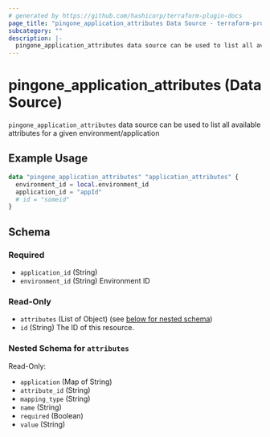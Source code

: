 ```yaml
---
# generated by https://github.com/hashicorp/terraform-plugin-docs
page_title: "pingone_application_attributes Data Source - terraform-provider-pingone"
subcategory: ""
description: |-
  pingone_application_attributes data source can be used to list all available attributes for a given environment/application
---
```


# pingone_application_attributes (Data Source)

`pingone_application_attributes` data source can be used to list all available attributes for a given environment/application

## Example Usage

```terraform
data "pingone_application_attributes" "application_attributes" {
  environment_id = local.environment_id
  application_id = "appId"
  # id = "someid"
}
```

<!-- schema generated by tfplugindocs -->
## Schema

### Required

- `application_id` (String)
- `environment_id` (String) Environment ID

### Read-Only

- `attributes` (List of Object) (see [below for nested schema](#nestedatt--attributes))
- `id` (String) The ID of this resource.

<a id="nestedatt--attributes"></a>
### Nested Schema for `attributes`

Read-Only:

- `application` (Map of String)
- `attribute_id` (String)
- `mapping_type` (String)
- `name` (String)
- `required` (Boolean)
- `value` (String)


